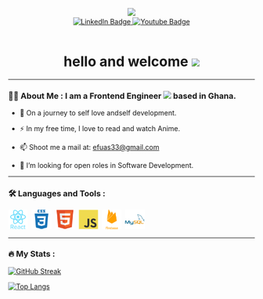 

<div id="header" align="center">
  <img src="https://media.giphy.com/media/emGDBYPZ2mVrsS1biZ/giphy.gif" width="280"/>
  
  <div id="badges">
  <a href="https://www.linkedin.com/in/lawrencia-cobbina/">
    <img src="https://img.shields.io/badge/LinkedIn-blue?style=for-the-badge&logo=linkedin&logoColor=white" alt="LinkedIn Badge"/>
  </a>
  <a href="https://www.youtube.com/channel/UCXUrudzgEJzncPK6y6bZ9Qg">
    <img src="https://img.shields.io/badge/YouTube-red?style=for-the-badge&logo=youtube&logoColor=white" alt="Youtube Badge"/>
  </a>
</div>

   <img src="https://komarev.com/ghpvc/?username=EfuaS&style=flat-square&color=blue" alt=""/>
  
  
  <h1>
  hello and welcome
  <img src="https://media.giphy.com/media/hvRJCLFzcasrR4ia7z/giphy.gif" height="30px"/>
</h1>

</div>



---

### :woman_technologist: About Me :  I am a Frontend Engineer <img src="https://media.giphy.com/media/WUlplcMpOCEmTGBtBW/giphy.gif" width="30"> based in Ghana.

- :seedling: On a journey to self love andself development.

- :zap: In my free time, I love to read and watch Anime.

- :mailbox: Shoot me a mail at:   efuas33@gmail.com
- 🤔 I’m looking for open roles in Software Development.


---

### :hammer_and_wrench: Languages and Tools :

<div>
 
  <img src="https://github.com/devicons/devicon/blob/master/icons/react/react-original-wordmark.svg" title="React" alt="React" width="40" height="40"/>&nbsp;
  <img src="https://github.com/devicons/devicon/blob/master/icons/css3/css3-plain-wordmark.svg"  title="CSS3" alt="CSS" width="40" height="40"/>&nbsp;
  <img src="https://github.com/devicons/devicon/blob/master/icons/html5/html5-original.svg" title="HTML5" alt="HTML" width="40" height="40"/>&nbsp;
  <img src="https://github.com/devicons/devicon/blob/master/icons/javascript/javascript-original.svg" title="JavaScript" alt="JavaScript" width="40" height="40"/>&nbsp;
  <img src="https://github.com/devicons/devicon/blob/master/icons/firebase/firebase-plain-wordmark.svg" title="Firebase" alt="Firebase" width="40" height="40"/>&nbsp;
  <img src="https://github.com/devicons/devicon/blob/master/icons/mysql/mysql-original-wordmark.svg" title="MySQL"  alt="MySQL" width="40" height="40"/>&nbsp;

</div>


---

### :fire: My Stats :

[![GitHub Streak](http://github-readme-streak-stats.herokuapp.com?user=efuas&theme=dark&background=000000)](https://git.io/streak-stats)


[![Top Langs](https://github-readme-stats.vercel.app/api/top-langs/?username=efuas&layout=compact&theme=vision-friendly-dark)](https://github.com/anuraghazra/github-readme-stats)
